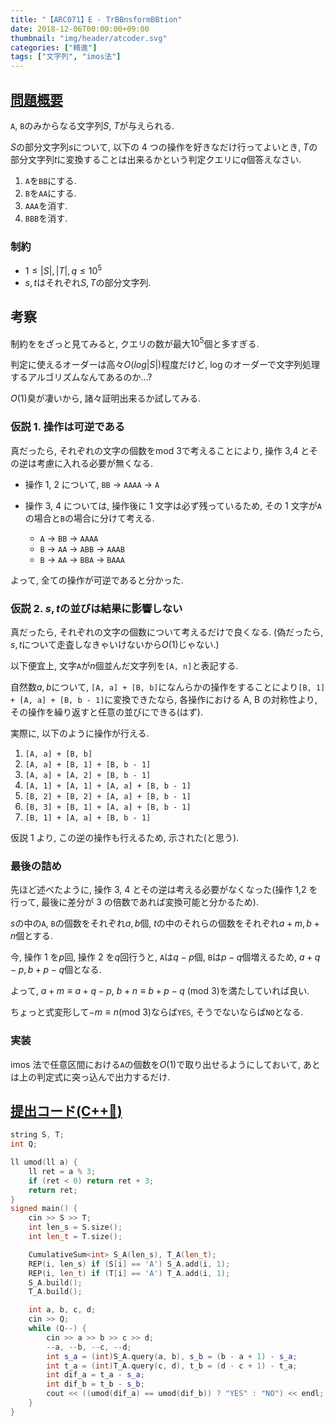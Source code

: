 ```yaml
---
title: "【ARC071】E - TrBBnsformBBtion"
date: 2018-12-06T00:00:00+09:00
thumbnail: "img/header/atcoder.svg"
categories: ["精進"]
tags: ["文字列", "imos法"]
---
```


## [問題概要](https://atcoder.jp/contests/arc071/tasks/arc071_c)

`A`, `B`のみからなる文字列$S$, $T$が与えられる.

$S$の部分文字列$s$について, 以下の 4 つの操作を好きなだけ行ってよいとき, $T$の部分文字列$t$に変換することは出来るかという判定クエリに$q$個答えなさい.

1. `A`を`BB`にする.
1. `B`を`AA`にする.
1. `AAA`を消す.
1. `BBB`を消す.

### 制約

- $1 \leq |S|, |T|, q \leq 10^5$
- $s, t$はそれぞれ$S, T$の部分文字列.

## 考察

制約ををざっと見てみると, クエリの数が最大$10^5$個と多すぎる.

判定に使えるオーダーは高々$O(log|S|)$程度だけど, $\log$のオーダーで文字列処理するアルゴリズムなんてあるのか...?

$O(1)$臭が凄いから, 諸々証明出来るか試してみる.

### 仮説 1. 操作は可逆である

真だったら, それぞれの文字の個数を$\mathrm{mod}\ 3$で考えることにより, 操作 3,4 とその逆は考慮に入れる必要が無くなる.

- 操作 1, 2 について, `BB` → `AAAA` → `A`
- 操作 3, 4 については, 操作後に 1 文字は必ず残っているため, その 1 文字が`A`の場合と`B`の場合に分けて考える.

  - `A` → `BB` → `AAAA`
  - `B` → `AA` → `ABB` → `AAAB`
  - `B` → `AA` → `BBA` → `BAAA`

よって, 全ての操作が可逆であると分かった.

### 仮説 2. $s, t$の並びは結果に影響しない

真だったら, それぞれの文字の個数について考えるだけで良くなる. (偽だったら, $s, t$について走査しなきゃいけないから$O(1)$じゃない.)

以下便宜上, 文字`A`が$n$個並んだ文字列を`[A, n]`と表記する.

自然数$a, b$について, `[A, a] + [B, b]`になんらかの操作をすることにより`[B, 1] + [A, a] + [B, b - 1]`に変換できたなら, 各操作における A, B の対称性より, その操作を繰り返すと任意の並びにできる(はず).

実際に, 以下のように操作が行える.

1. `[A, a] + [B, b]`
1. `[A, a] + [B, 1] + [B, b - 1]`
1. `[A, a] + [A, 2] + [B, b - 1]`
1. `[A, 1] + [A, 1] + [A, a] + [B, b - 1]`
1. `[B, 2] + [B, 2] + [A, a] + [B, b - 1]`
1. `[B, 3] + [B, 1] + [A, a] + [B, b - 1]`
1. `[B, 1] + [A, a] + [B, b - 1]`

仮説 1 より, この逆の操作も行えるため, 示された(と思う).

### 最後の詰め

先ほど述べたように, 操作 3, 4 とその逆は考える必要がなくなった(操作 1,2 を行って, 最後に差分が 3 の倍数であれば変換可能と分かるため).

$s$の中の`A`, `B`の個数をそれぞれ$a, b$個, $t$の中のそれらの個数をそれぞれ$a + m, b + n$個とする.

今, 操作 1 を$p$回, 操作 2 を$q$回行うと, `A`は$q - p$個, `B`は$p - q$個増えるため, $a + q - p, b + p - q$個となる.

よって, $a + m \equiv a + q - p,\ b + n \equiv b + p - q\ (\mathrm{mod}\ 3)$を満たしていれば良い.

ちょっと式変形して$-m\equiv n(\mathrm{mod}\ 3)$ならば`YES`, そうでないならば`NO`となる.

### 実装

imos 法で任意区間における`A`の個数を$O(1)$で取り出せるようにしておいて, あとは上の判定式に突っ込んで出力するだけ.

## [提出コード(C++:high_brightness:)](https://atcoder.jp/contests/arc071/submissions/3727188)

```cpp
string S, T;
int Q;

ll umod(ll a) {
    ll ret = a % 3;
    if (ret < 0) return ret + 3;
    return ret;
}
signed main() {
    cin >> S >> T;
    int len_s = S.size();
    int len_t = T.size();

    CumulativeSum<int> S_A(len_s), T_A(len_t);
    REP(i, len_s) if (S[i] == 'A') S_A.add(i, 1);
    REP(i, len_t) if (T[i] == 'A') T_A.add(i, 1);
    S_A.build();
    T_A.build();

    int a, b, c, d;
    cin >> Q;
    while (Q--) {
        cin >> a >> b >> c >> d;
        --a, --b, --c, --d;
        int s_a = (int)S_A.query(a, b), s_b = (b - a + 1) - s_a;
        int t_a = (int)T_A.query(c, d), t_b = (d - c + 1) - t_a;
        int dif_a = t_a - s_a;
        int dif_b = t_b - s_b;
        cout << ((umod(dif_a) == umod(dif_b)) ? "YES" : "NO") << endl;
    }
}
```

